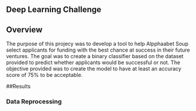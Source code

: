 ## Deep Learning Challenge

## Overview

The purpose of this projecy was to develop a tool to help Alpphaabet Soup select applicants for funding with the best chance at success in their future ventures. The goal was to create a binary classifier based on the dataset provided to predict whether applicants would be successful or not. The objective provided was to create the model to have at least an accuracy score of 75% to be acceptable.

##Results

### Data Reprocessing

